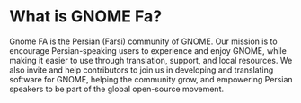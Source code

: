 # What is GNOME Fa? 

Gnome FA is the Persian (Farsi) community of GNOME. Our mission is to encourage Persian-speaking users to experience and enjoy GNOME, while making it easier to use through translation, support, and local resources. We also invite and help contributors to join us in developing and translating software for GNOME, helping the community grow, and empowering Persian speakers to be part of the global open-source movement. 

